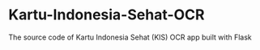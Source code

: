 # Kartu-Indonesia-Sehat-OCR
The source code of Kartu Indonesia Sehat (KIS) OCR app built with Flask
